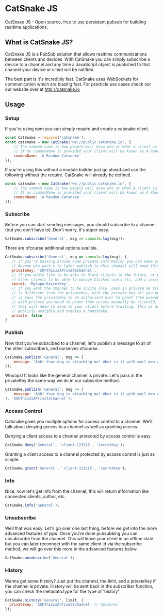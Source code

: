 # CatSnake JS
 
CatSnake JS - Open source, free to use persistant pubsub for building realtime applications.

## What is CatSnake JS?

CatSnake JS is a PubSub solution that allows realtime communications between clients and
devices. With CatSnake you can simply subscribe a device to a channel and any time
a JavaScript object is published to that channel your device or client will be notified.

The best part is it's incredibly fast. CatSnake uses WebSockets for communication
which are blazing fast. For practicle use cases check out our website over at http://catsnake.io

## Usage 

### Setup

If you're using npm you can simply require and create a catsnake client.
```javascript
const CatSnake = require('catsnake');
const catsnake = new CatSnake('ws://public.catsnake.io', {
    // The common name is how people will know who or what a client is.
    // If no commonName is provided your client will be known as A Random Catsnake
    commonName: 'A Random Catsnake'
});

```

If you're using this without a module builder just go ahead and use the following without the require. CatSnake will
already be defined.
```javascript
const catsnake = new CatSnake('ws://public.catsnake.io', {
    // The common name is how people will know who or what a client is.
    // If no commonName is provided your client will be known as A Random Catsnake
    commonName: 'A Random Catsnake'
});
```


### Subscribe
Before you can start sending messages, you should subscribe to a channel (but you don't have to). Don't worry, it's super easy.

```javascript
CatSnake.subscribe('General', msg => console.log(msg));
```

There are ofcourse additional options avalible.
```javascript
CatSnake.subscribe('General', msg => console.log(msg), {
   // If you're passing around some private information you can make your channel private by simply passing in a privateKey.
   // Anyone who want's to later publish to this channel will need this key to do so!
   privateKey: 'ShhThisIsAPrivateChannel',
   // If you would like to be able to block clients in the future, or promote
   // other clients to be able to manage blocked users etc, add a secret.
   secret: 'MySuperSecretKey',
   // If you want the channel to be invite only, pass in private as true, this
   // is different from the privateKey, with the private key all you need to do
   // is pass the privateKey to an authorized user to grant them pubsub access
   // with private you need to grant them access manually by clientID, which
   // they will need to send to your client before trusting, this is not
   // publicly avalible and creates a handshake.
   private: false
}
```

### Publish
Now that you've subscibed to a channel, let's publish a message to all of the other subscribers, and ourselves ofcourse.

```javascript
CatSnake.publish('General', msg => {
    message: 'Ahh! Your dog is attacking me! What is it with mail men and dogs anyways?'
});
```


Whoops! It looks like the general channel is private. Let's pass in the privateKey the same way we do in our subscribe method.
```javascript
CatSnake.publish('General', msg => {
    message: 'Ahh! Your dog is attacking me! What is it with mail men and dogs anyways?'
}, 'ShhThisIsAPrivateChannel');
```


### Access Control

Catsnake gives you multiple options for access control to a channel. We'll talk
about denying access to a channel as well as granting access.

Denying a client access to a channel protected by access control is easy
```javascript
CatSnake.deny('General', 'client-123215', 'secretKey');
```

Granting a client access to a channel protected by access control is just as simple.
```javascript
CatSnake.grant('General', 'client-123215', 'secretKey');
```

### Info

Nice, now let's get info from the channel, this will return information like connected clients, author, etc.

```javascript
CatSnake.info('General');
```

### Unsubscribe
Well that was easy. Let's go over one last thing, before we get into the more advanced features of jsps.
Once you're done pubsubbing you can unsubscribe from the channel. This will leave your client in an offline state but
you can later reconnect with the same client id via the subscribe method, we will go over this more in the advanced
features below.

```javascript
CatSnake.unsubscribe('General');
```

### History

Wanna get some history? Just put the channel, the limit, and a privateKey if the channel is private.
History will be sent back in the subscriber function, you can check the metadata.type for the type of 'history'
```javascript
CatSnake.history('General', limit, {
  privateKey: 'ShhThisIsAPrivateChannel' // Optional
});
```
